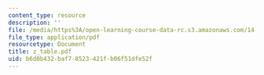 ```yaml
---
content_type: resource
description: ''
file: /media/https%3A/open-learning-course-data-rc.s3.amazonaws.com/14-30-introduction-to-statistical-method-in-economics-spring-2006/b6d0b432baf78523421fb06f51dfe52f_z_table.pdf
file_type: application/pdf
resourcetype: Document
title: z_table.pdf
uid: b6d0b432-baf7-8523-421f-b06f51dfe52f
---
```

